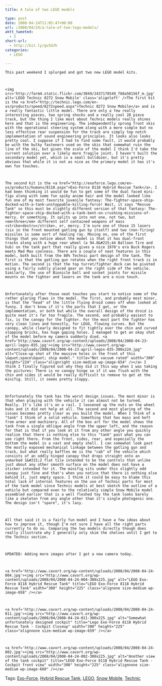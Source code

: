 ```yaml
---
title: A tale of two LEGO models

type: post
date: 2008-04-24T11:05:47+00:00
url: /2008/04/24/a-tale-of-two-lego-models/
aktt_tweeted:
  - 1
short-url:
  - http://bit.ly/gv5dJh
categories:
  - LEGO

---
```

<div class='microid-mailto+http:sha1:ed8e70852ea380e32e61cbbd9dae32e9805a3e80'>
  
    This past weekend I splurged and got two new LEGO model kits.
  
  
  
    <img src='http://farm4.static.flickr.com/3049/2437178549_f68a50156f_m.jpg' alt='LEGO Technic 8272 Snow Mobile' class='alignleft' />The first kit is the <a href="http://technic.lego.com/en-us/products/speed/8272speed.aspx">Technic 8272 Snow Mobile</a> and is a really fantastic little model. There are only a few really interesting pieces, two spring shocks and a really cool 28 piece track, but the thing I like most about Technic models really shines here and that is the engineering. The independently sprung front skis with the operational steering system along with a more simple but no less effective rear suspension for the track are simply top notch implementation of sound engineering principles. It looks also looks pretty cool. I suppose if I had to find some fault, it would probably be with the bulky fasteners used on the skis that somewhat ruin the line of the ski, but given the scale of the model I think I'd take the current solution over a likely more fragile joint. I haven't built the secondary model yet, which is a small bulldozer, but it's pretty obvious that while it is not as nice as the primary model it has it's own fun touches.
  
  
  
    The second kit is the <a href="http://exoforce.lego.com/en-us/products/humans/8118.aspx">Exo-Force 8118 Hybrid Rescue Tank</a>. I had been thinking it would be fun to get some of the dual faced mini-figs along with some fun spiky anime hair and the model looked like fun one of my most favorite juvenile fantasy: The-fighter-space-ship-docked-with-a-tank-unstoppable-killing-force! Wait, it says "Rescue Tank" so this must be slightly different version of that fantasy: The-fighter-space-ship-docked-with-a-tank-bent-on-crushing-missions-of-mercy. Or something. It splits up into not one, not two, but <em>three</em> different self contained weapons of mass <strike>destru</strike>, er, mercy. I'm sure one of those 15 lasers (six in the front mounted gatling gun by itself) and two (non-firing) missiles is some sort of healing ray. Moving on, one of the first things that you notice about the model is that it has dual-front tracks along with a huge rear wheel (a 94.8&#215;44 Balloon Tire and hub) on the tank part that really gives a nice 1970's era Buck Rogers meets Mad Max coolness. There are a couple of neat features in this model, both built from the 80% Technic part design of the tank. The first is that the gatling gun rotates when the right front track is in motion. The second is that the top turret/fighter dock can be pivoted using a fairly subtly placed gear on the right side of the vehicle. Similarly, the use of Bionicle ball and socket joints for missile mounts on the fighter and lasers on the tank are a nice touch.
  
  
  
    Unfortunately after those neat touches you start to notice some of the rather glaring flaws in the model. The first, and probably most minor, is that the "head" of the little flying droid comes off when looked at funny. I don't know if it's the parts that I got, or the implementation, or both but while the overall design of the droid is quite neat it's far too fragile. The second, and probably easiest to fix, is the canopy for the fighter. For the most part the fighter has very clean lines and honestly, for LEGO, flowing curves. But the canopy, while clearly designed to fit tightly over the chin and curved slopping bricks, has huge gaping holes. I managed to get an okay shot of the model before my camera suddenly died. <a href='http://www.cavort.org/wp-content/uploads/2008/04/2008-04-23-april-legos-035.jpg'><img src="http://www.cavort.org/wp-content/uploads/2008/04/2008-04-23-april-legos-035-300x224.jpg" alt="Close-up shot of the massive holes in the front of this \&quot;space\&quot; ship model." title="Not vacuum rated" width="300" height="224" class="alignright size-medium wp-image-654" /></a> I think I finally figured out why they did it this way when I was taking the pictures: There is no canopy hinge so if it was flush with the chin and sides it would be really difficult to remove to get at the minifig. Still, it seems pretty sloppy.
  
  
  
    Unfortunately the tank has the worst design issues. The most minor is that when playing with the vehicle it can almost not be turned. Really. It's like it's on a rail. I loosened up the nuts on the wheel hubs and it did not help at all. The second and most glaring of the issues becomes pretty clear as you build the model. When I think of a "tank" I think of a solid vehicle. Something that has mass and heft from armor and machinery. All of the box art for the model shows the tank from a single oblique angle from the upper left, and the reason for that is that if you look at it from any other angle you quickly realize that there is nothing else to this "tank" past what you can see right there. From the front, sides, rear, and especially the bottom the model is a vast and empty shell. I can somewhat look past the mostly exposed mechanical linkage between the gatling gun and track, but what really baffles me is the "cab" of the vehicle which consists of an oddly hinged canopy that drops straight onto an unmarked 1&#215;2 flat tile intended to be the controls that unlike just about any other smooth surface on the model does not have a sticker intended for it. The minifig sits under this slightly odd canopy just fine and that's when you notice that there is nothing else behind it, just empty space. I think it could be easy to blame this total lack of internal features on the use of Technic parts for most of the tank model since Technic models at best sketch the outline of a vehicle but compared even to the relatively simple Snow Mobile model assembled earlier that is a well fleshed toy the tank looks barely like a skeleton from any angle other than it's single photogenic one. The design isn't "spare", it's lazy.
  
  
  
    All that said it is a fairly fun model and I have a few ideas about how to improve it, though I'm not sure I have all the right parts currently to do so. Comparing the two models directly though does really illustrate why I generally only skim the shelves until I get to the Technic section.
  
  
  
    UPDATED: Adding more images after I got a new camera today.
  
  
  
    <a href='http://www.cavort.org/wp-content/uploads/2008/04/2008-04-24-004.jpg'><img src="http://www.cavort.org/wp-content/uploads/2008/04/2008-04-24-004-300x225.jpg" alt="LEGO Exo-Force 8118 Hybrid Rescue Tank" title="LEGO Exo-Force 8118 Hybrid Rescue Tank" width="300" height="225" class="alignone size-medium wp-image-658" /></a>
  
  
  
    <a href='http://www.cavort.org/wp-content/uploads/2008/04/2008-04-24-011.jpg'><img src="http://www.cavort.org/wp-content/uploads/2008/04/2008-04-24-011-300x225.jpg" alt="Somewhat unfortunately designed cockpit" title="Lego Exo-Force 8118 Hybrid Rescue Tank - Cockpit Closeup" width="300" height="225" class="alignnone size-medium wp-image-659" /></a>
  
  
  
    <a href='http://www.cavort.org/wp-content/uploads/2008/04/2008-04-24-002.jpg'><img src="http://www.cavort.org/wp-content/uploads/2008/04/2008-04-24-002-300x225.jpg" alt="Another view of the tank cockpit" title="LEGO Exo-Force 8118 Hybrid Rescue Tank - Cockpit front view" width="300" height="225" class="alignnone size-medium wp-image-660" /></a>
  
</div>

<div class="st-post-tags">
  Tags: <a href="http://www.cavort.org/tag/exo-force/" title="Exo-Force" rel="tag">Exo-Force</a>, <a href="http://www.cavort.org/tag/hybrid-rescue-tank/" title="Hybrid Rescue Tank" rel="tag">Hybrid Rescue Tank</a>, <a href="http://www.cavort.org/tag/lego/" title="LEGO" rel="tag">LEGO</a>, <a href="http://www.cavort.org/tag/snow-mobile/" title="Snow Mobile" rel="tag">Snow Mobile</a>, <a href="http://www.cavort.org/tag/technic/" title="Technic" rel="tag">Technic</a><br />
</div>